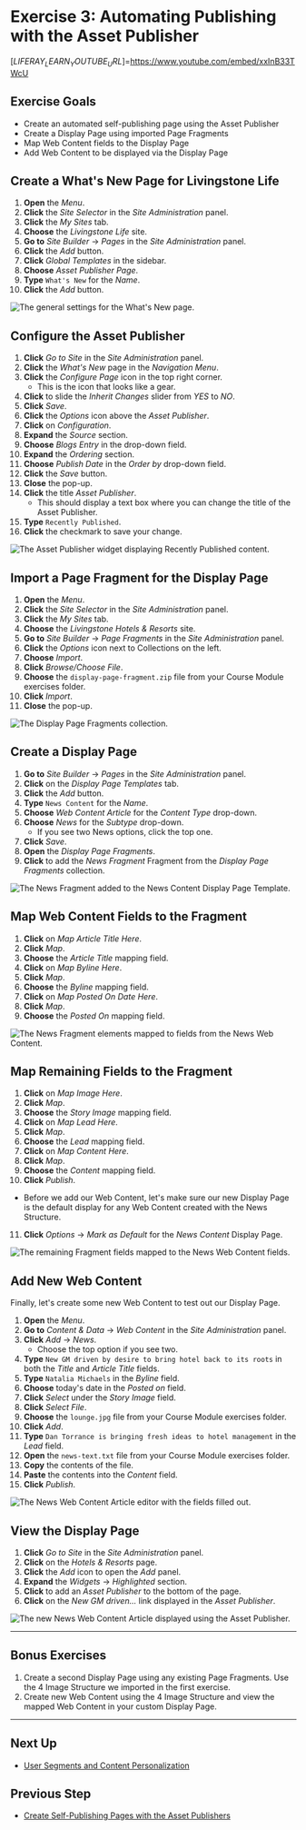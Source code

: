 # Exercise 3: Automating Publishing with the Asset Publisher

[$LIFERAY_LEARN_YOUTUBE_URL$]=https://www.youtube.com/embed/xxInB33TWcU

## Exercise Goals

* Create an automated self-publishing page using the Asset Publisher
* Create a Display Page using imported Page Fragments
* Map Web Content fields to the Display Page
* Add Web Content to be displayed via the Display Page

## Create a What's New Page for Livingstone Life

1. **Open** the _Menu_.
2. **Click** the _Site Selector_ in the _Site Administration_ panel.
3. **Click** the _My Sites_ tab.
4. **Choose** the _Livingstone Life_ site.
5. **Go to** _Site Builder_ → _Pages_ in the _Site Administration_ panel.
6. **Click** the _Add_ button.
7. **Click** _Global Templates_ in the sidebar.
8. **Choose** _Asset Publisher Page_.
9. **Type** `What's New` for the _Name_.
10. **Click** the _Add_ button.

![The general settings for the What's New page.](./images/livingstone-life-new.png)

## Configure the Asset Publisher

1. **Click** _Go to Site_ in the _Site Administration_ panel.
2. **Click** the _What's New_ page in the _Navigation Menu_.
3. **Click** the _Configure Page_ icon in the top right corner.
	- This is the icon that looks like a gear.
4. **Click** to slide the _Inherit Changes_ slider from _YES_ to _NO_.
5. **Click** _Save_.
6. **Click** the _Options_ icon above the _Asset Publisher_.
7. **Click** on _Configuration_.
8. **Expand** the _Source_ section.
9. **Choose** _Blogs Entry_ in the drop-down field.
10. **Expand** the _Ordering_ section.
11. **Choose** _Publish Date_ in the _Order by_ drop-down field.
12. **Click** the _Save_ button.
13. **Close** the pop-up.
14. **Click** the title _Asset Publisher_.
    - This should display a text box where you can change the title of the Asset Publisher.
15. **Type** `Recently Published`.
16. **Click** the checkmark to save your change.

![The Asset Publisher widget displaying Recently Published content.](./images/asset-publisher-configured.png)

## Import a Page Fragment for the Display Page

1. **Open** the _Menu_.
2. **Click** the _Site Selector_ in the _Site Administration_ panel.
3. **Click** the _My Sites_ tab.
4. **Choose** the _Livingstone Hotels & Resorts_ site.
5. **Go to** _Site Builder_ → _Page Fragments_ in the _Site Administration_ panel.
6. **Click** the _Options_ icon next to Collections on the left.
7. **Choose** _Import_.
8. **Click** _Browse/Choose File_.
9. **Choose** the `display-page-fragment.zip` file from your Course Module exercises folder.
10. **Click** _Import_.
11. **Close** the pop-up.

![The Display Page Fragments collection.](./images/imported-display-page.png)

## Create a Display Page

1. **Go to** _Site Builder_ → _Pages_ in the _Site Administration_ panel.
2. **Click** on the _Display Page Templates_ tab.
3. **Click** the _Add_ button.
4. **Type** `News Content` for the _Name_.
5. **Choose** _Web Content Article_ for the _Content Type_ drop-down.
6. **Choose** _News_ for the _Subtype_ drop-down.
    * If you see two News options, click the top one.
7. **Click** _Save_.
8. **Open** the _Display Page Fragments_.
9. **Click** to add the _News Fragment_ Fragment from the _Display Page Fragments_ collection.

![The News Fragment added to the News Content Display Page Template.](./images/news-fragment.png)

## Map Web Content Fields to the Fragment

1. **Click** on _Map Article Title Here_.
2. **Click** _Map_.
3. **Choose** the _Article Title_ mapping field.
4. **Click** on _Map Byline Here_.
5. **Click** _Map_.
6. **Choose** the _Byline_ mapping field.
7. **Click** on _Map Posted On Date Here_.
8. **Click** _Map_.
9. **Choose** the _Posted On_ mapping field.

![The News Fragment elements mapped to fields from the News Web Content.](./images/mapped-title.png)

## Map Remaining Fields to the Fragment

1. **Click** on _Map Image Here_.
2. **Click** _Map_.
3. **Choose** the _Story Image_ mapping field.
4. **Click** on _Map Lead Here_.
5. **Click** _Map_.
6. **Choose** the _Lead_ mapping field.
7. **Click** on _Map Content Here_.
8. **Click** _Map_.
9. **Choose** the _Content_ mapping field.
10. **Click** _Publish_.
  * Before we add our Web Content, let's make sure our new Display Page is the default display for any Web Content created with the News Structure.
11. **Click** _Options_ → _Mark as Default_ for the _News Content_ Display Page.

![The remaining Fragment fields mapped to the News Web Content fields.](./images/news-display.png)

## Add New Web Content

Finally, let's create some new Web Content to test out our Display Page.
1. **Open** the _Menu_.
2. **Go to** _Content & Data_ → _Web Content_ in the _Site Administration_ panel.
3. **Click** _Add_ → _News_.
    * Choose the top option if you see two.
4. **Type** `New GM driven by desire to bring hotel back to its roots` in both the _Title_ and _Article Title_ fields.
5. **Type** `Natalia Michaels` in the _Byline_ field.
6. **Choose** today's date in the _Posted on_ field.
7. **Click** _Select_ under the _Story Image_ field.
8. **Click** _Select File_.
9. **Choose** the `lounge.jpg` file from your Course Module exercises folder.
10. **Click** _Add_.
11. **Type** `Dan Torrance is bringing fresh ideas to hotel management` in the _Lead_ field.
12. **Open** the `news-text.txt` file from your Course Module exercises folder.
13. **Copy** the contents of the file.
14. **Paste** the contents into the _Content_ field.
15. **Click** _Publish_.

![The News Web Content Article editor with the fields filled out.](./images/new-web-content.png)

## View the Display Page

1. **Click** _Go to Site_ in the _Site Administration_ panel.
2. **Click** on the _Hotels & Resorts_ page.
3. **Click** the _Add_ icon to open the _Add_ panel.
4. **Expand** the _Widgets_ → _Highlighted_ section.
5. **Click** to add an _Asset Publisher_ to the bottom of the page.
6. **Click** on the _New GM driven..._ link displayed in the _Asset Publisher_.

![The new News Web Content Article displayed using the Asset Publisher.](./images/asset-displayed.png)

---

## Bonus Exercises

1. Create a second Display Page using any existing Page Fragments. Use the 4 Image Structure we imported in the first exercise.
2. Create new Web Content using the 4 Image Structure and view the mapped Web Content in your custom Display Page.

---

## Next Up

* [User Segments and Content Personalization](./user-segments-and-content-page-personalization.md)

## Previous Step

* [Create Self-Publishing Pages with the Asset Publishers](./create-self-publishing-pages.md)